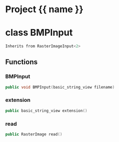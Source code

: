 <script setup>
import {useRoute} from 'vitepress'
const {path} = useRoute()
const tokens = path.split('/')
const words = tokens[2].split('-');
for (let i = 0; i < words.length; i++) {
    words[i] = words[i].charAt(0).toUpperCase() + words[i].slice(1);
    words[i] = words[i].replace('geode', 'Geode')
}
const name = words.join('-');
</script>
# Project {{ name }}

# class BMPInput


```cpp
Inherits from RasterImageInput<2>
```



## Functions

### BMPInput

```cpp
public void BMPInput(basic_string_view filename)
```


### extension

```cpp
public basic_string_view extension()
```


### read

```cpp
public RasterImage read()
```




